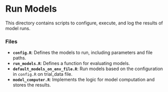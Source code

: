 # Run Models

This directory contains scripts to configure, execute, and log the results of model runs.

### Files
- **`config.R`**: Defines the models to run, including parameters and file paths.
- **`run_models.R`**: Defines a function for evaluating models.
- **`default_models_on_env_file.R`**: Run models based on the configuration in `config.R` on trial_data file.
- **`model_computer.R`**: Implements the logic for model computation and stores the results.
